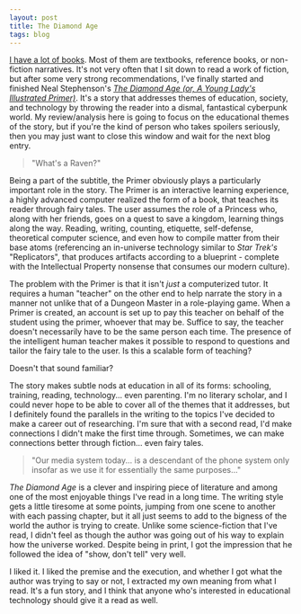 ```yaml
---
layout: post
title: The Diamond Age
tags: blog
---
```


<a href="http://isharacomix.org/2012/11/23/look-at-all-my-dead-trees">I have a lot of books</a>. Most of them are textbooks, reference books, or non-fiction narratives. It's not very often that I sit down to read a work of fiction, but after some very strong recommendations, I've finally started and finished Neal Stephenson's <a href="http://www.amazon.com/The-Diamond-Age-Neal-Stephenson/dp/1455884278"><em>The Diamond Age (or, A Young Lady's Illustrated Primer)</em></a>. It's a story that addresses themes of education, society, and technology by throwing the reader into a dismal, fantastical cyberpunk world. My review/analysis here is going to focus on the educational themes of the story, but if you're the kind of person who takes spoilers seriously, then you may just want to close this window and wait for the next blog entry.

> "What's a Raven?"

Being a part of the subtitle, the Primer obviously plays a particularly important role in the story. The Primer is an interactive learning experience, a highly advanced computer realized the form of a book, that teaches its reader through fairy tales. The user assumes the role of a Princess who, along with her friends, goes on a quest to save a kingdom, learning things along the way. Reading, writing, counting, etiquette, self-defense, theoretical computer science, and even how to compile matter from their base atoms (referencing an in-universe technology similar to <em>Star Trek's</em> "Replicators", that produces artifacts according to a blueprint - complete with the Intellectual Property nonsense that consumes our modern culture).

The problem with the Primer is that it isn't <em>just</em> a computerized tutor. It requires a human "teacher" on the other end to help narrate the story in a manner not unlike that of a Dungeon Master in a role-playing game. When a Primer is created, an account is set up to pay this teacher on behalf of the student using the primer, whoever that may be. Suffice to say, the teacher doesn't necessarily have to be the same person each time. The presence of the intelligent human teacher makes it possible to respond to questions and tailor the fairy tale to the user. Is this a scalable form of teaching?

Doesn't that sound familiar?

The story makes subtle nods at education in all of its forms: schooling, training, reading, technology... even parenting. I'm no literary scholar, and I could never hope to be able to cover all of the themes that it addresses, but I definitely found the parallels in the writing to the topics I've decided to make a career out of researching. I'm sure that with a second read, I'd make connections I didn't make the first time through. Sometimes, we can make connections better through fiction... even fairy tales.

> "Our media system today... is a descendant of the phone system only insofar as
> we use it for essentially the same purposes..."

*The Diamond Age* is a clever and inspiring piece of literature and among one of the most enjoyable things I've read in a long time. The writing style gets a little tiresome at some points, jumping from one scene to another with each passing chapter, but it all just seems to add to the bigness of the world the author is trying to create. Unlike some science-fiction that I've read, I didn't feel as though the author was going out of his way to explain how the universe worked. Despite being in print, I got the impression that he followed the idea of "show, don't tell" very well.

I liked it. I liked the premise and the execution, and whether I got what the author was trying to say or not, I extracted my own meaning from what I read. It's a fun story, and I think that anyone who's interested in educational technology should give it a read as well.
